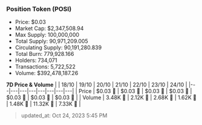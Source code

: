 
  ### Position Token (POSI)
  - Price: $0.03
  - Market Cap: $2,347,508.94
  - Max Supply: 100,000,000
  - Total Supply: 90,971,209.005
  - Circulating Supply: 90,191,280.839
  - Total Burn: 779,928.166
  - Holders: 734,071
  - Transactions: 5,722,522
  - Volume: $392,478,187.26

  **7D Price & Volume**
  | | 18&#x2F;10 | 19&#x2F;10 | 20&#x2F;10 | 21&#x2F;10 | 22&#x2F;10 | 23&#x2F;10 | 24&#x2F;10 |
  |---|---|---|---|---|---|---|---|
  | Price | $0.03 🚀 | $0.03 🔻 | $0.03 🚀 | $0.03 🔻 | $0.03 🚀 | $0.03 🔻 | $0.03 🚀 |
  | Volume | 3.48K 🚀 | 2.12K 🔻 | 2.68K 🚀 | 1.62K 🔻 | 1.48K 🔻 | 11.32K 🚀 | 7.33K 🔻 |

  > updated_at: Oct 24, 2023 5:45 PM
